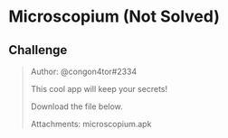 # Microscopium (Not Solved)

## Challenge

>Author: @congon4tor#2334
>
>This cool app will keep your secrets!
>
>Download the file below.
>
>Attachments: microscopium.apk
